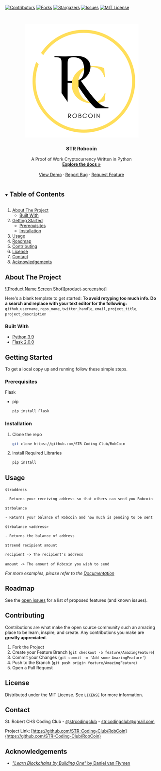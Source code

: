 <!--
*** Thanks for checking out the Best-README-Template. If you have a suggestion
*** that would make this better, please fork the repo and create a pull request
*** or simply open an issue with the tag "enhancement".
*** Thanks again! Now go create something AMAZING! :D
***
***
***
*** To avoid retyping too much info. Do a search and replace for the following:
*** github_username, repo_name, twitter_handle, email, project_title, project_description
-->



<!-- PROJECT SHIELDS -->
<!--
*** I'm using markdown "reference style" links for readability.
*** Reference links are enclosed in brackets [ ] instead of parentheses ( ).
*** See the bottom of this document for the declaration of the reference variables
*** for contributors-url, forks-url, etc. This is an optional, concise syntax you may use.
*** https://www.markdownguide.org/basic-syntax/#reference-style-links
-->
[![Contributors][contributors-shield]][contributors-url]
[![Forks][forks-shield]][forks-url]
[![Stargazers][stars-shield]][stars-url]
[![Issues][issues-shield]][issues-url]
[![MIT License][license-shield]][license-url]



<!-- PROJECT LOGO -->
<br />
<p align="center">
  <a href="https://github.com/STR-Coding-Club/RobCoin">
    <img src="Logos/png/robcoin_circle_text.png" alt="Logo" width="375" height="375">
  </a>

  <h3 align="center">STR Robcoin</h3>

  <p align="center">
    A Proof of Work Cryptocurrency Written in Python
    <br />
    <a href="https://github.com/STR-Coding-Club/RobCoin/wiki"><strong>Explore the docs »</strong></a>
    <br />
    <br />
    <a href="https://github.com/STR-Coding-Club/RobCoin/wiki/Demo">View Demo</a>
    ·
    <a href="https://github.com/STR-Coding-Club/RobCoin/issues">Report Bug</a>
    ·
    <a href="https://github.com/STR-Coding-Club/RobCoin/issues">Request Feature</a>
  </p>
</p>



<!-- TABLE OF CONTENTS -->
<details open="open">
  <summary><h2 style="display: inline-block">Table of Contents</h2></summary>
  <ol>
    <li>
      <a href="#about-the-project">About The Project</a>
      <ul>
        <li><a href="#built-with">Built With</a></li>
      </ul>
    </li>
    <li>
      <a href="#getting-started">Getting Started</a>
      <ul>
        <li><a href="#prerequisites">Prerequisites</a></li>
        <li><a href="#installation">Installation</a></li>
      </ul>
    </li>
    <li><a href="#usage">Usage</a></li>
    <li><a href="#roadmap">Roadmap</a></li>
    <li><a href="#contributing">Contributing</a></li>
    <li><a href="#license">License</a></li>
    <li><a href="#contact">Contact</a></li>
    <li><a href="#acknowledgements">Acknowledgements</a></li>
  </ol>
</details>



<!-- ABOUT THE PROJECT -->
## About The Project

[![Product Name Screen Shot][product-screenshot]](https://example.com)

Here's a blank template to get started:
**To avoid retyping too much info. Do a search and replace with your text editor for the following:**
`github_username`, `repo_name`, `twitter_handle`, `email`, `project_title`, `project_description`


### Built With

* [Python 3.9](https://www.python.org/)
* [Flask 2.0.0](https://pypi.org/project/Flask/)



<!-- GETTING STARTED -->
## Getting Started

To get a local copy up and running follow these simple steps.

### Prerequisites

Flask
* pip
  ```sh
  pip install Flask
  ```

### Installation

1. Clone the repo
   ```sh
   git clone https://github.com/STR-Coding-Club/RobCoin
   ```
2. Install Required Libraries
   ```sh
   pip install
   ```



<!-- USAGE EXAMPLES -->
## Usage

`$traddress`

    - Returns your receiving address so that others can send you Robcoin

`$trbalance`

    - Returns your balance of Robcoin and how much is pending to be sent

`$trbalance <address>`

    - Returns the balance of address

`$trsend recipient amount`

    recipient -> The recipient's address

    amount -> The amount of Robcoin you wish to send

_For more examples, please refer to the [Documentation](https://github.com/STR-Coding-Club/RobCoin/wiki)_



<!-- ROADMAP -->
## Roadmap

See the [open issues](https://github.com/STR-Coding-Club/RobCoin/issues) for a list of proposed features (and known issues).



<!-- CONTRIBUTING -->
## Contributing

Contributions are what make the open source community such an amazing place to be learn, inspire, and create. Any contributions you make are **greatly appreciated**.

1. Fork the Project
2. Create your Feature Branch (`git checkout -b feature/AmazingFeature`)
3. Commit your Changes (`git commit -m 'Add some AmazingFeature'`)
4. Push to the Branch (`git push origin feature/AmazingFeature`)
5. Open a Pull Request



<!-- LICENSE -->
## License

Distributed under the MIT License. See `LICENSE` for more information.



<!-- CONTACT -->
## Contact

St. Robert CHS Coding Club - [@strcodingclub](https://www.instagram.com/strcodingclub/) - str.codingclub@gmail.com

Project Link: [https://github.com/STR-Coding-Club/RobCoin](https://github.com/STR-Coding-Club/RobCoin)



<!-- ACKNOWLEDGEMENTS -->
## Acknowledgements

* [*"Learn Blockchains by Building One"* by Daniel van Flymen](https://hackernoon.com/learn-blockchains-by-building-one-117428612f46)





<!-- MARKDOWN LINKS & IMAGES -->
<!-- https://www.markdownguide.org/basic-syntax/#reference-style-links -->
[contributors-shield]: https://img.shields.io/github/contributors/github_username/repo.svg?style=for-the-badge
[contributors-url]: https://github.com/STR-Coding-Club/RobCoin/graphs/contributors
[forks-shield]: https://img.shields.io/github/forks/github_username/repo.svg?style=for-the-badge
[forks-url]: https://github.com/STR-Coding-Club/RobCoin/network/members
[stars-shield]: https://img.shields.io/github/stars/github_username/repo.svg?style=for-the-badge
[stars-url]: https://github.com/STR-Coding-Club/RobCoin/stargazers
[issues-shield]: https://img.shields.io/github/issues/github_username/repo.svg?style=for-the-badge
[issues-url]: https://github.com/STR-Coding-Club/RobCoin/issues
[license-shield]: https://img.shields.io/github/license/github_username/repo.svg?style=for-the-badge
[license-url]: https://github.com/STR-Coding-Club/RobCoin/blob/main/LICENSE